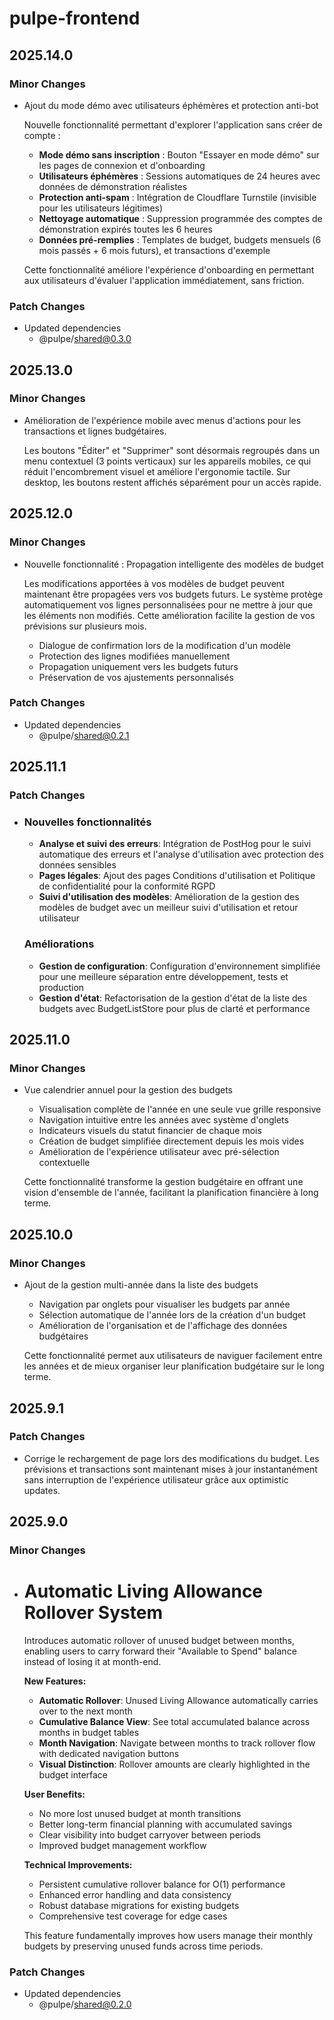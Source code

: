 # pulpe-frontend

## 2025.14.0

### Minor Changes

- Ajout du mode démo avec utilisateurs éphémères et protection anti-bot

  Nouvelle fonctionnalité permettant d'explorer l'application sans créer de compte :
  - **Mode démo sans inscription** : Bouton "Essayer en mode démo" sur les pages de connexion et d'onboarding
  - **Utilisateurs éphémères** : Sessions automatiques de 24 heures avec données de démonstration réalistes
  - **Protection anti-spam** : Intégration de Cloudflare Turnstile (invisible pour les utilisateurs légitimes)
  - **Nettoyage automatique** : Suppression programmée des comptes de démonstration expirés toutes les 6 heures
  - **Données pré-remplies** : Templates de budget, budgets mensuels (6 mois passés + 6 mois futurs), et transactions d'exemple

  Cette fonctionnalité améliore l'expérience d'onboarding en permettant aux utilisateurs d'évaluer l'application immédiatement, sans friction.

### Patch Changes

- Updated dependencies
  - @pulpe/shared@0.3.0

## 2025.13.0

### Minor Changes

- Amélioration de l'expérience mobile avec menus d'actions pour les transactions et lignes budgétaires.

  Les boutons "Éditer" et "Supprimer" sont désormais regroupés dans un menu contextuel (3 points verticaux) sur les appareils mobiles, ce qui réduit l'encombrement visuel et améliore l'ergonomie tactile. Sur desktop, les boutons restent affichés séparément pour un accès rapide.

## 2025.12.0

### Minor Changes

- Nouvelle fonctionnalité : Propagation intelligente des modèles de budget

  Les modifications apportées à vos modèles de budget peuvent maintenant être propagées vers vos budgets futurs. Le système protège automatiquement vos lignes personnalisées pour ne mettre à jour que les éléments non modifiés. Cette amélioration facilite la gestion de vos prévisions sur plusieurs mois.
  - Dialogue de confirmation lors de la modification d'un modèle
  - Protection des lignes modifiées manuellement
  - Propagation uniquement vers les budgets futurs
  - Préservation de vos ajustements personnalisés

### Patch Changes

- Updated dependencies
  - @pulpe/shared@0.2.1

## 2025.11.1

### Patch Changes

- ### Nouvelles fonctionnalités
  - **Analyse et suivi des erreurs**: Intégration de PostHog pour le suivi automatique des erreurs et l'analyse d'utilisation avec protection des données sensibles
  - **Pages légales**: Ajout des pages Conditions d'utilisation et Politique de confidentialité pour la conformité RGPD
  - **Suivi d'utilisation des modèles**: Amélioration de la gestion des modèles de budget avec un meilleur suivi d'utilisation et retour utilisateur

  ### Améliorations
  - **Gestion de configuration**: Configuration d'environnement simplifiée pour une meilleure séparation entre développement, tests et production
  - **Gestion d'état**: Refactorisation de la gestion d'état de la liste des budgets avec BudgetListStore pour plus de clarté et performance

## 2025.11.0

### Minor Changes

- Vue calendrier annuel pour la gestion des budgets
  - Visualisation complète de l'année en une seule vue grille responsive
  - Navigation intuitive entre les années avec système d'onglets
  - Indicateurs visuels du statut financier de chaque mois
  - Création de budget simplifiée directement depuis les mois vides
  - Amélioration de l'expérience utilisateur avec pré-sélection contextuelle

  Cette fonctionnalité transforme la gestion budgétaire en offrant une vision d'ensemble de l'année, facilitant la planification financière à long terme.

## 2025.10.0

### Minor Changes

- Ajout de la gestion multi-année dans la liste des budgets
  - Navigation par onglets pour visualiser les budgets par année
  - Sélection automatique de l'année lors de la création d'un budget
  - Amélioration de l'organisation et de l'affichage des données budgétaires

  Cette fonctionnalité permet aux utilisateurs de naviguer facilement entre les années et de mieux organiser leur planification budgétaire sur le long terme.

## 2025.9.1

### Patch Changes

- Corrige le rechargement de page lors des modifications du budget. Les prévisions et transactions sont maintenant mises à jour instantanément sans interruption de l'expérience utilisateur grâce aux optimistic updates.

## 2025.9.0

### Minor Changes

- # Automatic Living Allowance Rollover System

  Introduces automatic rollover of unused budget between months, enabling users to carry forward their "Available to Spend" balance instead of losing it at month-end.

  **New Features:**
  - **Automatic Rollover**: Unused Living Allowance automatically carries over to the next month
  - **Cumulative Balance View**: See total accumulated balance across months in budget tables
  - **Month Navigation**: Navigate between months to track rollover flow with dedicated navigation buttons
  - **Visual Distinction**: Rollover amounts are clearly highlighted in the budget interface

  **User Benefits:**
  - No more lost unused budget at month transitions
  - Better long-term financial planning with accumulated savings
  - Clear visibility into budget carryover between periods
  - Improved budget management workflow

  **Technical Improvements:**
  - Persistent cumulative rollover balance for O(1) performance
  - Enhanced error handling and data consistency
  - Robust database migrations for existing budgets
  - Comprehensive test coverage for edge cases

  This feature fundamentally improves how users manage their monthly budgets by preserving unused funds across time periods.

### Patch Changes

- Updated dependencies
  - @pulpe/shared@0.2.0
